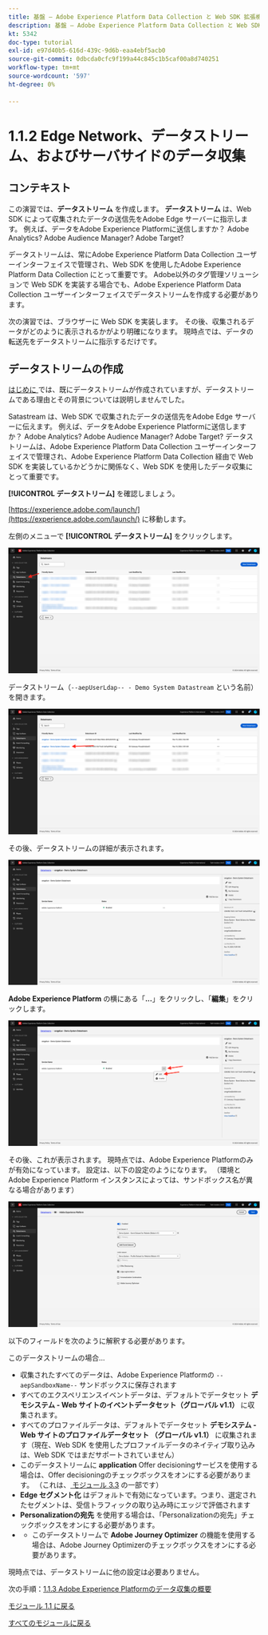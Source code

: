 ```yaml
---
title: 基盤 – Adobe Experience Platform Data Collection と Web SDK 拡張機能の設定 – Edge Network、データストリームおよびサーバーサイドのデータ収集
description: 基盤 – Adobe Experience Platform Data Collection と Web SDK 拡張機能の設定 – Edge Network、データストリームおよびサーバーサイドのデータ収集
kt: 5342
doc-type: tutorial
exl-id: e97d40b5-616d-439c-9d6b-eaa4ebf5acb0
source-git-commit: 0dbcda0cfc9f199a44c845c1b5caf00a8d740251
workflow-type: tm+mt
source-wordcount: '597'
ht-degree: 0%

---
```


# 1.1.2 Edge Network、データストリーム、およびサーバサイドのデータ収集

## コンテキスト

この演習では、**データストリーム** を作成します。 **データストリーム** は、Web SDK によって収集されたデータの送信先をAdobe Edge サーバーに指示します。 例えば、データをAdobe Experience Platformに送信しますか？ Adobe Analytics? Adobe Audience Manager? Adobe Target?

データストリームは、常にAdobe Experience Platform Data Collection ユーザーインターフェイスで管理され、Web SDK を使用したAdobe Experience Platform Data Collection にとって重要です。 Adobe以外のタグ管理ソリューションで Web SDK を実装する場合でも、Adobe Experience Platform Data Collection ユーザーインターフェイスでデータストリームを作成する必要があります。

次の演習では、ブラウザーに Web SDK を実装します。 その後、収集されるデータがどのように表示されるかがより明確になります。 現時点では、データの転送先をデータストリームに指示するだけです。

## データストリームの作成

[ はじめに ](./../../../modules/gettingstarted/gettingstarted/ex2.md) では、既にデータストリームが作成されていますが、データストリームである理由とその背景については説明しませんでした。

Satastream は、Web SDK で収集されたデータの送信先をAdobe Edge サーバーに伝えます。 例えば、データをAdobe Experience Platformに送信しますか？ Adobe Analytics? Adobe Audience Manager? Adobe Target? データストリームは、Adobe Experience Platform Data Collection ユーザーインターフェイスで管理され、Adobe Experience Platform Data Collection 経由で Web SDK を実装しているかどうかに関係なく、Web SDK を使用したデータ収集にとって重要です。

**[!UICONTROL データストリーム]** を確認しましょう。

[https://experience.adobe.com/launch/](https://experience.adobe.com/launch/) に移動します。

左側のメニューで **[!UICONTROL データストリーム]** をクリックします。

![ 左側のナビゲーションでデータストリームアイコンをクリック ](./images/edgeconfig1.png)

データストリーム（`--aepUserLdap-- - Demo System Datastream` という名前）を開きます。

![ データストリームに名前を付けて保存する ](./images/edgeconfig2.png)

その後、データストリームの詳細が表示されます。

![ データストリームに名前を付けて保存する ](./images/edgecfg1.png)

**Adobe Experience Platform** の横にある「**...**」をクリックし、「**編集**」をクリックします。

![ データストリームに名前を付けて保存する ](./images/edgecfg1a.png)

その後、これが表示されます。 現時点では、Adobe Experience Platformのみが有効になっています。 設定は、以下の設定のようになります。 （環境とAdobe Experience Platform インスタンスによっては、サンドボックス名が異なる場合があります）

![ データストリームに名前を付けて保存する ](./images/edgecfg2.png)

以下のフィールドを次のように解釈する必要があります。

このデータストリームの場合…

- 収集されたすべてのデータは、Adobe Experience Platformの `--aepSandboxName--` サンドボックスに保存されます
- すべてのエクスペリエンスイベントデータは、デフォルトでデータセット **デモシステム - Web サイトのイベントデータセット（グローバル v1.1）** に収集されます。
- すべてのプロファイルデータは、デフォルトでデータセット **デモシステム - Web サイトのプロファイルデータセット （グローバル v1.1）** に収集されます（現在、Web SDK を使用したプロファイルデータのネイティブ取り込みは、Web SDK ではまだサポートされていません）
- このデータストリームに **application** Offer decisioningサービスを使用する場合は、Offer decisioningのチェックボックスをオンにする必要があります。 （これは、[ モジュール 3.3](./../../../modules/ajo-b2c/module3.3/offer-decisioning.md) の一部です）
- **Edge セグメント化** はデフォルトで有効になっています。つまり、選定されたセグメントは、受信トラフィックの取り込み時にエッジで評価されます
- **Personalizationの宛先** を使用する場合は、「Personalizationの宛先」チェックボックスをオンにする必要があります。
- 
   - このデータストリームで **Adobe Journey Optimizer** の機能を使用する場合は、Adobe Journey Optimizerのチェックボックスをオンにする必要があります。


現時点では、データストリームに他の設定は必要ありません。

次の手順：[1.1.3 Adobe Experience Platformのデータ収集の概要 ](./ex3.md)

[モジュール 1.1 に戻る](./data-ingestion-launch-web-sdk.md)

[すべてのモジュールに戻る](./../../../overview.md)
